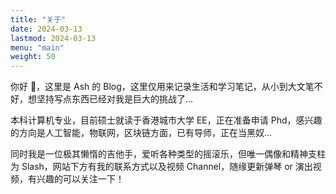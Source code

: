 ```yaml
---
title: "关于"
date: 2024-03-13
lastmod: 2024-03-13
menu: "main"
weight: 50
---
```


你好 👋，这里是 Ash 的 Blog，这里仅用来记录生活和学习笔记，从小到大文笔不好，想坚持写点东西已经对我是巨大的挑战了...

本科计算机专业，目前硕士就读于香港城市大学 EE，正在准备申请 Phd，感兴趣的方向是人工智能，物联网，区块链方面，已有导师，正在当黑奴...

同时我是一位极其懒惰的吉他手，爱听各种类型的摇滚乐，但唯一偶像和精神支柱为 Slash，网站下方有我的联系方式以及视频 Channel，随缘更新弹琴 or 演出视频，有兴趣的可以关注一下！
